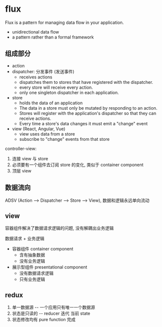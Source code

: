 # flux

Flux is a pattern for managing data flow in your application.

- unidirectional data flow
- a pattern rather than a formal framework

## 组成部分

- action
- dispatcher: 分发事件 (发送事件)
  - receives actions
  - dispatches them to stores that have registered with the dispatcher.
  - every store will receive every action.
  - only one singleton dispatcher in each application.
- store
  - holds the data of an application
  - The data in a store must only be mutated by responding to an action.
  - Stores will register with the application's dispatcher so that they can receive actions.
  - Every time a store's data changes it must emit a "change" event
- view (React, Angular, Vue)
  - view uses data from a store
  - subscribe to "change" events from that store

controller-view:

1. 连接 view 与 store
2. 必须要有一个组件去订阅 store 的变化, 类似于 container component
3. 顶层 view

## 数据流向

ADSV (Action --> Dispatcher --> Store --> View), 数据和逻辑永远单向流动

## view

容器组件解决了数据请求逻辑的问题, 没有解耦出业务逻辑

数据请求 + 业务逻辑

- 容器组件 container component
    - 含有抽象数据
    - 没有业务逻辑
- 展示型组件 presentational component
    - 没有数据请求逻辑
    - 只有业务逻辑

## redux

1. 单一数据源 -- 一个应用只有唯一一个数据源
2. 状态是只读的 -- reducer 迭代 当前 state
3. 状态修改均有 pure function 完成
